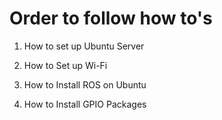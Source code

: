 # Order to follow how to's

1. How to set up Ubuntu Server

2. How to Set up Wi-Fi

3. How to Install ROS on Ubuntu

4. How to Install GPIO Packages
